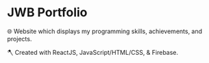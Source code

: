 # JWB Portfolio

🌐 Website which displays my programming skills, achievements, and projects.

🪓 Created with ReactJS, JavaScript/HTML/CSS, & Firebase.

